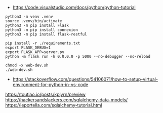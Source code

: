 - https://code.visualstudio.com/docs/python/python-tutorial

```
python3 -m venv .venv
source .venv/bin/activate
python3 -m pip install Flask
python3 -m pip install connexion
python3 -m pip install flask-restful

pip install -r ./requirements.txt
export FLASK_DEBUG=1
export FLASK_APP=server.py
python -m flask run -h 0.0.0.0 -p 5000 --no-debugger --no-reload

chmod +x web-dev.sh
./web-dev.sh
```

- https://stackoverflow.com/questions/54106071/how-to-setup-virtual-environment-for-python-in-vs-code

https://toutiao.io/posts/kpiyrn/preview
https://hackersandslackers.com/sqlalchemy-data-models/
https://leportella.com/sqlalchemy-tutorial.html

